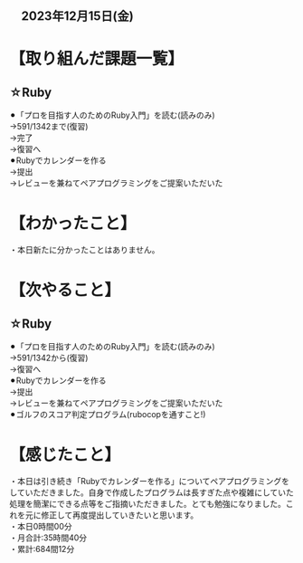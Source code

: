 ## 　2023年12月15日(金)
# 【取り組んだ課題一覧】
## ☆Ruby
⚫︎「プロを目指す人のためのRuby入門」を読む(読みのみ)<br>
→591/1342まで(復習)<br>
→完了<br>
→復習へ<br>
⚫︎Rubyでカレンダーを作る<br>
→提出<br>
→レビューを兼ねてペアプログラミングをご提案いただいた<br>
# 【わかったこと】
・本日新たに分かったことはありません。<br>
# 【次やること】
## ☆Ruby
⚫︎「プロを目指す人のためのRuby入門」を読む(読みのみ)<br>
→591/1342から(復習)<br>
→復習へ<br>
⚫︎Rubyでカレンダーを作る<br>
→提出<br>
→レビューを兼ねてペアプログラミングをご提案いただいた<br>
⚫︎ゴルフのスコア判定プログラム(rubocopを通すこと!)
# 【感じたこと】
・本日は引き続き「Rubyでカレンダーを作る」についてペアプログラミングをしていただきました。自身で作成したプログラムは長すぎた点や複雑にしていた処理を簡潔にできる点等をご指摘いただきました。とても勉強になりました。これを元に修正して再度提出していきたいと思います。<br>
・本日0時間00分<br>
・月合計:35時間40分<br>
・累計:684間12分<br>
